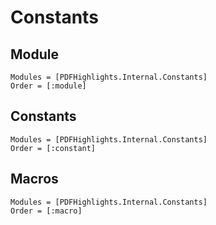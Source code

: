 # Constants

## Module

```@autodocs
Modules = [PDFHighlights.Internal.Constants]
Order = [:module]
```

## Constants

```@autodocs
Modules = [PDFHighlights.Internal.Constants]
Order = [:constant]
```

## Macros

```@autodocs
Modules = [PDFHighlights.Internal.Constants]
Order = [:macro]
```
